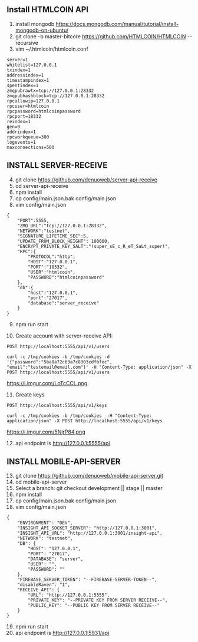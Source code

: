 ## Install HTMLCOIN API

1. install mongodb https://docs.mongodb.com/manual/tutorial/install-mongodb-on-ubuntu/
2. git clone -b master-bitcore https://github.com/HTMLCOIN/HTMLCOIN --recursive
3. vim ~/.htmlcoin/htmlcoin.conf
```
server=1
whitelist=127.0.0.1
txindex=1
addressindex=1
timestampindex=1
spentindex=1
zmqpubrawtx=tcp://127.0.0.1:28332
zmqpubhashblock=tcp://127.0.0.1:28332
rpcallowip=127.0.0.1
rpcuser=htmlcoin
rpcpassword=htmlcoinpassword
rpcport=18332
reindex=1
gen=0
addrindex=1
rpcworkqueue=300
logevents=1
maxconnections=500
```
## INSTALL SERVER-RECEIVE

4. git clone https://github.com/denuoweb/server-api-receive
5. cd server-api-receive
6. npm install
7. cp config/main.json.bak config/main.json
8. vim config/main.json
```
{ 
    "PORT":5555,
    "ZMQ_URL":"tcp://127.0.0.1:28332",
    "NETWORK":"testnet",
    "SIGNATURE_LIFETIME_SEC":5,
    "UPDATE_FROM_BLOCK_HEIGHT": 100000,
    "ENCRYPT_PRIVATE_KEY_SALT":"!super_sE_c_R_eT_SaLt_super!",
    "RPC":{ 
        "PROTOCOL":"http",
        "HOST":"127.0.0.1",
        "PORT":"18332",
        "USER":"htmlcoin",
        "PASSWORD":"htmlcoinpassword"
    },
    "db":{ 
        "host":"127.0.0.1",
        "port":"27017",
        "database":"server_receive"
    }
}
```
9. npm run start

10. Create account with server-receive API:

`POST http://localhost:5555/api/v1/users`

`curl -c /tmp/cookies -b /tmp/cookies -d '{"password":"5ba8a72c63a7c8303cdfbfec", "email":"testemail@email.com"}' -H "Content-Type: application/json" -X POST http://localhost:5555/api/v1/users`

https://i.imgur.com/LoTcCCL.png

11. Create keys

`POST http://localhost:5555/api/v1/keys`

`curl -c /tmp/cookies -b /tmp/cookies  -H "Content-Type: application/json" -X POST http://localhost:5555/api/v1/keys`

https://i.imgur.com/5NjrP84.png

12. api endpoint is http://127.0.0.1:5555/api

## INSTALL MOBILE-API-SERVER

13. git clone https://github.com/denuoweb/mobile-api-server.git
14. cd mobile-api-server
15. Select a branch: git checkout development || stage || master
16. npm install
17. cp config/main.json.bak config/main.json
18. vim config/main.json
```
{
    "ENVIRONMENT": "DEV",
    "INSIGHT_API_SOCKET_SERVER": "http://127.0.0.1:3001",
    "INSIGHT_API_URL": "http://127.0.0.1:3001/insight-api",
    "NETWORK": "testnet",
    "DB": {
        "HOST": "127.0.0.1",
        "PORT": "27017",
        "DATABASE": "server",
        "USER": "",
        "PASSWORD": ""
    },
    "FIREBASE_SERVER_TOKEN": "--FIREBASE-SERVER-TOKEN--",
    "disableRaven": "1",
    "RECEIVE_API": {
        "URL": "http://127.0.0.1:5555",
        "PRIVATE_KEY": "--PRIVATE KEY FROM SERVER RECEIVE--",
        "PUBLIC_KEY": "--PUBLIC KEY FROM SERVER RECEIVE--"
    }
}
```
19. npm run start
20. api endpoint is http://127.0.0.1:5931/api
